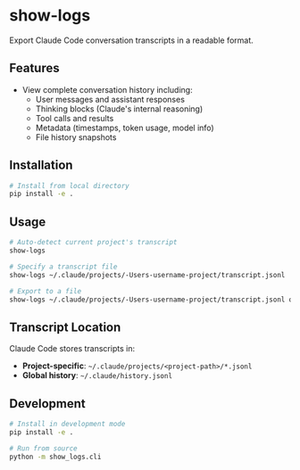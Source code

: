 # show-logs

Export Claude Code conversation transcripts in a readable format.

## Features

- View complete conversation history including:
  - User messages and assistant responses
  - Thinking blocks (Claude's internal reasoning)
  - Tool calls and results
  - Metadata (timestamps, token usage, model info)
  - File history snapshots

## Installation

```bash
# Install from local directory
pip install -e .
```

## Usage

```bash
# Auto-detect current project's transcript
show-logs

# Specify a transcript file
show-logs ~/.claude/projects/-Users-username-project/transcript.jsonl

# Export to a file
show-logs ~/.claude/projects/-Users-username-project/transcript.jsonl output.txt
```

## Transcript Location

Claude Code stores transcripts in:
- **Project-specific**: `~/.claude/projects/<project-path>/*.jsonl`
- **Global history**: `~/.claude/history.jsonl`

## Development

```bash
# Install in development mode
pip install -e .

# Run from source
python -m show_logs.cli
```

